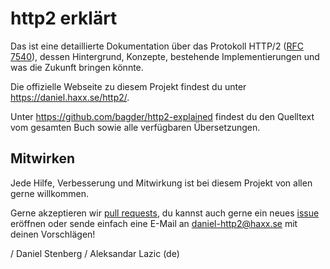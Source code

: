 http2 erklärt
===============

Das ist eine detaillierte Dokumentation über das Protokoll HTTP/2 ([RFC
7540](https://httpwg.github.io/specs/rfc7540.html)), dessen Hintergrund, Konzepte, bestehende Implementierungen und was die Zukunft bringen könnte.

Die offizielle Webseite zu diesem Projekt findest du unter https://daniel.haxx.se/http2/.

Unter https://github.com/bagder/http2-explained findest du den Quelltext vom gesamten Buch sowie alle verfügbaren Übersetzungen.

Mitwirken
---------

Jede Hilfe, Verbesserung und Mitwirkung ist bei diesem Projekt von allen gerne willkommen.

Gerne akzeptieren wir [pull
requests](https://github.com/bagder/http2-explained/pulls), du kannst auch gerne ein neues [issue](https://github.com/bagder/http2-explained/issues) eröffnen oder sende einfach eine E-Mail an daniel-http2@haxx.se mit deinen Vorschlägen!

 / Daniel Stenberg
 / Aleksandar Lazic (de)
